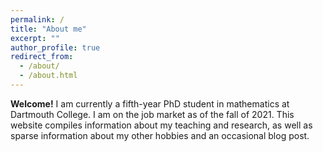 ```yaml
---
permalink: /
title: "About me"
excerpt: ""
author_profile: true
redirect_from: 
  - /about/
  - /about.html
---
```


**Welcome!** I am currently a fifth-year PhD student in mathematics at Dartmouth College. I am on the job market as of the fall of 2021. This website compiles information about my teaching and research, as well as sparse information about my other hobbies and an occasional blog post.
